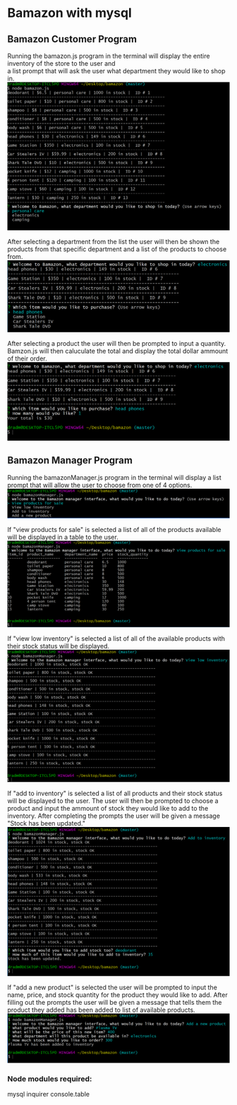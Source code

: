 # Bamazon with mysql
## Bamazon Customer Program
Running the bamazon.js program in the terminal will display the entire inventory of the store to the user and <br>
a list prompt that will ask the user what department they would like to shop in.<br>
![listPrompt](images/bamazonCi.PNG?raw=true "products and list prompt")

After selecting a department from the list the user will then be shown the products from that specific department and a list of the products to choose from.
![depPrompt](images/deps.PNG?raw=true "department prompt")

After selecting a product the user will then be prompted to input a quantity. Bamzon.js will then caluculate the total and display the total dollar ammount of their order.
![userTot](images/custS.PNG?raw=true "total display")

## Bamazon Manager Program
Running the bamazonManager.js program in the terminal will display a list prompt that will allow the user to choose from one of 4 options.
![manOpt](images/bamazonMan.PNG?raw=true "manager list prompt")

If "view products for sale" is selected a list of all of the products available will be displayed in a table to the user.
![optOne](images/manOpt1.PNG?raw=true "manager option 1")

If "view low inventory" is selected a list of all of the available products with their stock status will be displayed.
![optTwo](images/manOpt2.PNG?raw=true "manager option 2")

If "add to inventory" is selected a list of all products and their stock status will be displayed to the user. The user will then be prompted to choose a product and input the ammount of stock they would like to add to the inventory. After completing the prompts the user will be given a message "Stock has been updated."
![optThree](images/manOpt3.PNG?raw=true "manager option 3")

If "add a new product" is selected the user will be prompted to input the name, price, and stock quantity for the product they would like to add. After filling out the prompts the user will be given a message that tells them the product they added has been added to list of available products.
![optFour](images/manOpt4.PNG?raw=true "manager option 4")

### Node modules required: 
mysql
inquirer
console.table
